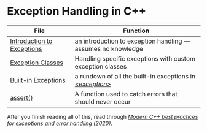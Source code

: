 # Exception Handling in C++
| File | Function |
| ---- | -------- |
| [Introduction to Exceptions](https://github.com/EthanC2/Notes-and-Writeups/blob/main/C%2B%2B/Exception%20Handling/Introduction%20to%20Exception%20Handling.md) | an introduction to exception handling — assumes no knowledge |
| [Exception Classes](https://github.com/EthanC2/Notes-and-Writeups/blob/main/C%2B%2B/Exception%20Handling/Exception%20Classes.md) | Handling specific exceptions with custom exception classes |
| [Built-in Exceptions](https://github.com/EthanC2/Notes-and-Writeups/blob/main/C%2B%2B/Exception%20Handling/Built-in%20Exceptions.md) | a rundown of all the built-in exceptions in [_\<exception\>_](https://en.cppreference.com/w/cpp/error/exception) |
| [assert()](https://github.com/EthanC2/Notes-and-Writeups/blob/main/C%2B%2B/Exception%20Handling/Assert.md) | A function used to catch errors that should never occur |


After you finish reading all of this, read through [_Modern C++ best practices for exceptions and error handling (2020)_](https://docs.microsoft.com/en-us/cpp/cpp/errors-and-exception-handling-modern-cpp?view=msvc-160).
